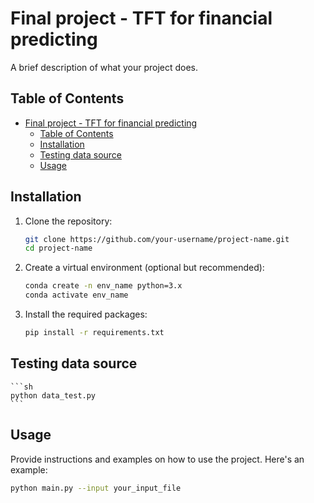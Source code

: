 # Final project - TFT for financial predicting

A brief description of what your project does.

## Table of Contents

- [Final project - TFT for financial predicting](#final-project---tft-for-financial-predicting)
  - [Table of Contents](#table-of-contents)
  - [Installation](#installation)
  - [Testing data source](#testing-data-source)
  - [Usage](#usage)

## Installation

1. Clone the repository:
    ```sh
    git clone https://github.com/your-username/project-name.git
    cd project-name
    ```
2. Create a virtual environment (optional but recommended):
    ```sh
    conda create -n env_name python=3.x
    conda activate env_name
    ```
3. Install the required packages:
    ```sh
    pip install -r requirements.txt
    ```
## Testing data source
    ```sh
    python data_test.py
    ```


## Usage

Provide instructions and examples on how to use the project. Here's an example:

```sh
python main.py --input your_input_file
